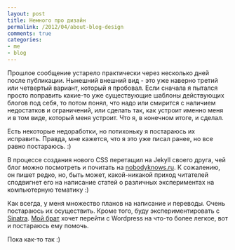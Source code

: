 ```yaml
---
layout: post
title: Немного про дизайн
permalink: /2012/04/about-blog-design
comments: true
categories:
- me
- blog
---
```


Прошлое сообщение устарело практически через несколько дней после публикации.
Нынешний внешний вид - это уже наверно третий или четвертый вариант, который я пробовал. Если сначала я пытался просто поправить какие-то уже существующие шаблоны действующих блогов под себя, то потом понял, что надо или смирится с наличием недостатков и ограничений, или сделать так, как устроит именно меня и в том виде, который меня устроит. Что я, в конечном итоге, и сделал.

Есть некоторые недоработки, но потихоньку я постараюсь их исправить. Правда, мне кажется, что я это уже писал ранее, но все равно постараюсь. :)

В процессе создания нового CSS перетащил на Jekyll своего друга, чей блог можно посмотреть и почитать на [nobodyknows.ru](http://nobodyknows.ru). К сожалению, он пишет редко, но, быть может, какой-никакой приход читателей сподвигнет его на написание статей о различных экспериментах на компьютерную тематику :)

Как всегда, у меня множество планов на написание и переводы. Очень постараюсь их осуществить.
Кроме того, буду экспериментировать с [Sinatra](http://www.sinatrarb.com/). [Мой брат](http://slavafinn.ru) хочет перейти с Wordpress на что-то более легкое, вот и постараюсь ему помочь.

Пока как-то так :)

